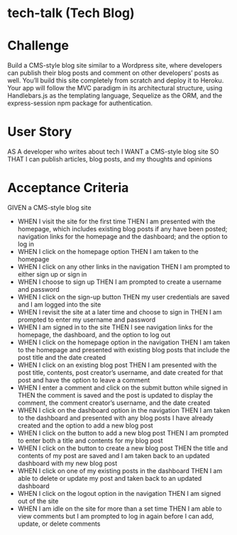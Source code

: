 # tech-talk (Tech Blog)

# Challenge
Build a CMS-style blog site similar to a Wordpress site, where developers can publish their blog posts and comment on other developers’ posts as well. You’ll build this site completely from scratch and deploy it to Heroku. Your app will follow the MVC paradigm in its architectural structure, using Handlebars.js as the templating language, Sequelize as the ORM, and the express-session npm package for authentication.

# User Story
AS A developer who writes about tech
I WANT a CMS-style blog site
SO THAT I can publish articles, blog posts, and my thoughts and opinions

# Acceptance Criteria 
GIVEN a CMS-style blog site
*  WHEN I visit the site for the first time
THEN I am presented with the homepage, which includes existing blog posts if any have been posted; navigation links for the homepage and the dashboard; and the option to log in
*  WHEN I click on the homepage option
THEN I am taken to the homepage
*  WHEN I click on any other links in the navigation
THEN I am prompted to either sign up or sign in
*  WHEN I choose to sign up
THEN I am prompted to create a username and password
*  WHEN I click on the sign-up button
THEN my user credentials are saved and I am logged into the site
*  WHEN I revisit the site at a later time and choose to sign in
THEN I am prompted to enter my username and password
*  WHEN I am signed in to the site
THEN I see navigation links for the homepage, the dashboard, and the option to log out
*  WHEN I click on the homepage option in the navigation
THEN I am taken to the homepage and presented with existing blog posts that include the post title and the date created
*  WHEN I click on an existing blog post
THEN I am presented with the post title, contents, post creator’s username, and date created for that post and have the option to leave a comment
*  WHEN I enter a comment and click on the submit button while signed in
THEN the comment is saved and the post is updated to display the comment, the comment creator’s username, and the date created
*  WHEN I click on the dashboard option in the navigation
THEN I am taken to the dashboard and presented with any blog posts I have already created and the option to add a new blog post
*  WHEN I click on the button to add a new blog post
THEN I am prompted to enter both a title and contents for my blog post
*  WHEN I click on the button to create a new blog post
THEN the title and contents of my post are saved and I am taken back to an updated dashboard with my new blog post
*  WHEN I click on one of my existing posts in the dashboard
THEN I am able to delete or update my post and taken back to an updated dashboard
*  WHEN I click on the logout option in the navigation
THEN I am signed out of the site
*  WHEN I am idle on the site for more than a set time
THEN I am able to view comments but I am prompted to log in again before I can add, update, or delete comments